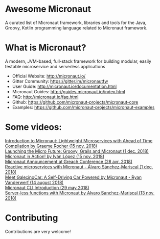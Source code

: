 # Awesome Micronaut
A curated list of Micronaut framework, libraries and tools for the Java, Groovy, Kotlin programming language related to Micronaut framework.

# What is Micronaut?
A modern, JVM-based, full-stack framework for building modular, easily testable microservice and serverless applications
- Official Website: http://micronaut.io/
- Gitter Community: https://gitter.im/micronautfw
- User Guide: http://micronaut.io/documentation.html
- Micronaut Guides: http://guides.micronaut.io/index.html
- FAQ: http://micronaut.io/faq.html
- Github: https://github.com/micronaut-projects/micronaut-core
- Examples: https://github.com/micronaut-projects/micronaut-examples

# Some videos:
<a href="https://www.youtube.com/watch?v=P1qp_l5EFic">Introduction to Micronaut: Lightweight Microservices with Ahead of Time Compilation by Graeme Rocher (15 nov. 2018)</a><br/>
<a href="https://www.youtube.com/watch?v=upp3mKVVu9Q">Launching the Micro Future: Groovy, Grails and Micronaut (1 dec. 2018)</a><br/>
<a href="https://www.youtube.com/watch?v=aBTMn-9PPvM">Micronaut in Action! by Iván López (15 nov. 2018)</a><br/>
<a href="https://www.youtube.com/watch?v=56j_f3OCg6E">Micronaut Announcement at Greach Conference (28 avr. 2018)</a><br/>
<a href="https://www.youtube.com/watch?v=10OBZINvwRA">Reactive microservices with Micronaut - Álvaro Sánchez-Mariscal (1 dec. 2018)</a><br/>
<a href="https://www.youtube.com/watch?v=9odEvHN3AJM">Meet GalecinoCar: A Self-Driving Car Powered by Micronaut - Ryan Vanderwerf (14 august 2018)</a><br/>
<a href="https://www.youtube.com/watch?v=R90A8drFkyQ">Micronaut CLI Introduction (29 may 2018)</a><br/>
<a href="https://www.youtube.com/watch?v=0xnsbelwJQQ">Server-less functions with Micronaut by Alvaro Sanchez-Mariscal (13 nov. 2018)</a><br/>

# Contributing
Contributions are very welcome!
